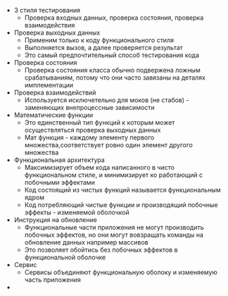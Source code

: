 
- 3 стиля тестирования
	- Проверка входных данных, проверка состояния, проверка взаимодействия
- Проверка выходных данных
	- Применим только к коду функционального стиля
	- Выполняется вызов, а далее проверяется результат
	- Это самый предпочтительный способ тестирования кода
- Проверка состояния
	- Проверка состояния класса обычно подвержена ложным срабатываниям, потому что они часто завязаны на деталях имплементации
- Проверка взаимодействий
	- Используется исключетельно для моков (не стабов) - заменяющих внепроцессные зависимости
- Математические функции
	- Это единственный тип функций к которым может осуществляться проверка выходных данных
	- Мат функция - каждому элементу первого множества,соответствует ровно один элемент другого множества
- Функциональная архитектура 
	- Максимизирует объем кода написанного в чисто функциональном стиле, и минимизирует ко работающий с побочными эффектами
	- Код состоящий из чистых функций называется функциональным ядром
	- Код потребляющий чистые функции и производящий побочные эффекты - изменяемой оболочкой
- Инструкция на обновление
	- Функциональные части приложения не могут производить побочных эффектов, но они могут вовзращать команды на обновление данных например массивов
	- Это позволяет обойтись без побочных эффектов в функциональной оболочке
- Сервис
	- Сервисы объединяют функциональную оболоку и изменяемую часть приложения
- 